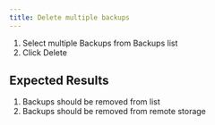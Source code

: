 ```yaml
---
title: Delete multiple backups
---
```

1. Select multiple Backups from Backups list
1. Click Delete

## Expected Results
1. Backups should be removed from list
1. Backups should be removed from remote storage